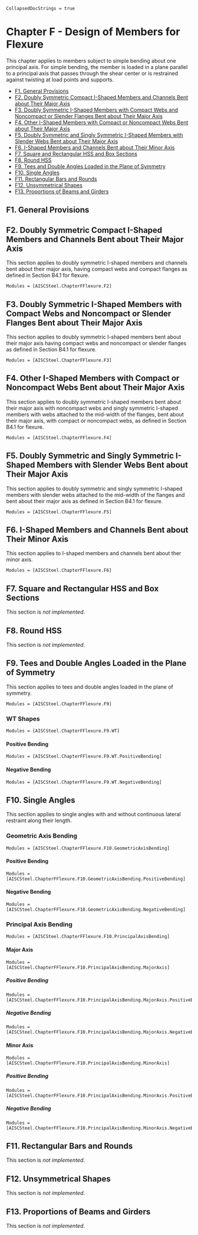 ```@meta
CollapsedDocStrings = true
```

# Chapter F - Design of Members for Flexure

This chapter applies to members subject to simple bending about one principal axis. For
simple bending, the member is loaded in a plane parallel to a principal axis that passes
through the shear center or is restrained against twisting at load points and supports.

- [F1. General Provisions](@ref)
- [F2. Doubly Symmetric Compact I-Shaped Members and Channels Bent about Their Major Axis](@ref)
- [F3. Doubly Symmetric I-Shaped Members with Compact Webs and Noncompact or Slender Flanges Bent about Their Major Axis](@ref)
- [F4. Other I-Shaped Members with Compact or Noncompact Webs Bent about Their Major Axis](@ref)
- [F5. Doubly Symmetric and Singly Symmetric I-Shaped Members with Slender Webs Bent about Their Major Axis](@ref)
- [F6. I-Shaped Members and Channels Bent about Their Minor Axis](@ref)
- [F7. Square and Rectangular HSS and Box Sections](@ref)
- [F8. Round HSS](@ref)
- [F9. Tees and Double Angles Loaded in the Plane of Symmetry](@ref)
- [F10. Single Angles](@ref)
- [F11. Rectangular Bars and Rounds](@ref)
- [F12. Unsymmetrical Shapes](@ref)
- [F13. Proportions of Beams and Girders](@ref)

## F1. General Provisions

## F2. Doubly Symmetric Compact I-Shaped Members and Channels Bent about Their Major Axis

This section applies to doubly symmetric I-shaped members and channels bent about
their major axis, having compact webs and compact flanges as defined in Section
B4.1 for flexure.

```@autodocs
Modules = [AISCSteel.ChapterFFlexure.F2]
```

## F3. Doubly Symmetric I-Shaped Members with Compact Webs and Noncompact or Slender Flanges Bent about Their Major Axis

This section applies to doubly symmetric I-shaped members bent about their major
axis having compact webs and noncompact or slender flanges as defined in Section
B4.1 for flexure.

```@autodocs
Modules = [AISCSteel.ChapterFFlexure.F3]
```

## F4. Other I-Shaped Members with Compact or Noncompact Webs Bent about Their Major Axis

This section applies to doubly symmetric I-shaped members bent about their major
axis with noncompact webs and singly symmetric I-shaped members with webs
attached to the mid-width of the flanges, bent about their major axis, with compact
or noncompact webs, as defined in Section B4.1 for flexure.

```@autodocs
Modules = [AISCSteel.ChapterFFlexure.F4]
```

## F5. Doubly Symmetric and Singly Symmetric I-Shaped Members with Slender Webs Bent about Their Major Axis

This section applies to doubly symmetric and singly symmetric I-shaped members
with slender webs attached to the mid-width of the flanges and bent about their major
axis as defined in Section B4.1 for flexure.

```@autodocs
Modules = [AISCSteel.ChapterFFlexure.F5]
```

## F6. I-Shaped Members and Channels Bent about Their Minor Axis

This section applies to I-shaped members and channels bent about ther minor axis.

```@autodocs
Modules = [AISCSteel.ChapterFFlexure.F6]
```

## F7. Square and Rectangular HSS and Box Sections

This section is *not implemented*.

## F8. Round HSS

This section is *not implemented*.

## F9. Tees and Double Angles Loaded in the Plane of Symmetry

This section applies to tees and double angles loaded in the plane of symmetry.

```@autodocs
Modules = [AISCSteel.ChapterFFlexure.F9]
```

### WT Shapes

```@autodocs
Modules = [AISCSteel.ChapterFFlexure.F9.WT]
```

#### Positive Bending

```@autodocs
Modules = [AISCSteel.ChapterFFlexure.F9.WT.PositiveBending]
```

#### Negative Bending

```@autodocs
Modules = [AISCSteel.ChapterFFlexure.F9.WT.NegativeBending]
```

## F10. Single Angles

This section applies to single angles with and without continuous lateral restraint along their length.

### Geometric Axis Bending

```@autodocs
Modules = [AISCSteel.ChapterFFlexure.F10.GeometricAxisBending]
```

#### Positive Bending

```@autodocs
Modules = [AISCSteel.ChapterFFlexure.F10.GeometricAxisBending.PositiveBending]
```

#### Negative Bending

```@autodocs
Modules = [AISCSteel.ChapterFFlexure.F10.GeometricAxisBending.NegativeBending]
```

### Principal Axis Bending

```@autodocs
Modules = [AISCSteel.ChapterFFlexure.F10.PrincipalAxisBending]
```

#### Major Axis

```@autodocs
Modules = [AISCSteel.ChapterFFlexure.F10.PrincipalAxisBending.MajorAxis]
```

##### Positive Bending

```@autodocs
Modules = [AISCSteel.ChapterFFlexure.F10.PrincipalAxisBending.MajorAxis.PositiveBending]
```

##### Negative Bending

```@autodocs
Modules = [AISCSteel.ChapterFFlexure.F10.PrincipalAxisBending.MajorAxis.NegativeBending]
```

#### Minor Axis

```@autodocs
Modules = [AISCSteel.ChapterFFlexure.F10.PrincipalAxisBending.MinorAxis]
```

##### Positive Bending

```@autodocs
Modules = [AISCSteel.ChapterFFlexure.F10.PrincipalAxisBending.MinorAxis.PositiveBending]
```

##### Negative Bending

```@autodocs
Modules = [AISCSteel.ChapterFFlexure.F10.PrincipalAxisBending.MinorAxis.NegativeBending]
```

## F11. Rectangular Bars and Rounds

This section is *not implemented*.

## F12. Unsymmetrical Shapes

This section is *not implemented*.

## F13. Proportions of Beams and Girders

This section is *not implemented*.
